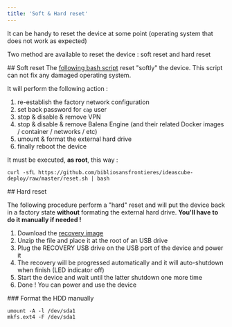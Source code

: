 ```yaml
---
title: 'Soft & Hard reset'
---
```


It can be handy to reset the device at some point (operating system that does not work as expected)

Two method are available to reset the device : soft reset and hard reset

## Soft reset
The [following bash script](https://github.com/bibliosansfrontieres/ideascube-deploy/raw/master/reset.sh) reset "softly" the device. This script can not fix any damaged operating system.

It will perform the following action : 

1. re-establish the factory network configuration
2. set back password for `cap` user
3. stop & disable & remove VPN
4. stop & disable & remove Balena Engine (and their related Docker images / container / networks / etc)
5. umount & format the external hard drive
6. finally reboot the device

It must be executed, **as root**, this way :
```
curl -sfL https://github.com/bibliosansfrontieres/ideascube-deploy/raw/master/reset.sh | bash
```

## Hard reset

The following procedure perform a "hard" reset and will put the device back in a factory state **without** formating the external hard drive. **You'll have to do it manually if needed !**

1. Download the [recovery image](http://drop.bsf-intranet.org/clonezilla-live-RC-RC02.8_silent.zip)
2. Unzip the file and place it at the root of an USB drive
3. Plug the RECOVERY USB drive on the USB port of the device and power it
4. The recovery will be progressed automatically and it will auto-shutdown when finish (LED indicator off)
5. Start the device and wait until the latter shutdown one more time
6. Done ! You can power and use the device

### Format the HDD manually
```
umount -A -l /dev/sda1
mkfs.ext4 -F /dev/sda1
```
